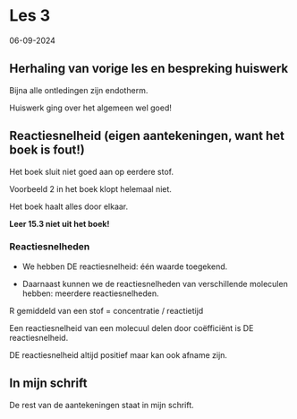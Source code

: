 # Les 3

06-09-2024

## Herhaling van vorige les en bespreking huiswerk

Bijna alle ontledingen zijn endotherm.

Huiswerk ging over het algemeen wel goed!

## Reactiesnelheid (eigen aantekeningen, want het boek is fout!)

Het boek sluit niet goed aan op eerdere stof.

Voorbeeld 2 in het boek klopt helemaal niet.

Het boek haalt alles door elkaar.

**Leer 15.3 niet uit het boek!**

### Reactiesnelheden

- We hebben DE reactiesnelheid: één waarde toegekend.

- Daarnaast kunnen we de reactiesnelheden van verschillende moleculen hebben: meerdere reactiesnelheden.

R gemiddeld van een stof = concentratie / reactietijd

Een reactiesnelheid van een molecuul delen door coëfficiënt is DE reactiesnelheid.

DE reactiesnelheid altijd positief maar kan ook afname zijn.

## In mijn schrift

De rest van de aantekeningen staat in mijn schrift.